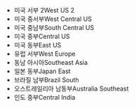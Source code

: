 - <span data-ttu-id="f12b2-101">미국 서부 2</span><span class="sxs-lookup"><span data-stu-id="f12b2-101">West US 2</span></span>
- <span data-ttu-id="f12b2-102">미국 중서부</span><span class="sxs-lookup"><span data-stu-id="f12b2-102">West Central US</span></span>
- <span data-ttu-id="f12b2-103">미국 중남부</span><span class="sxs-lookup"><span data-stu-id="f12b2-103">South Central US</span></span>
- <span data-ttu-id="f12b2-104">미국 중부</span><span class="sxs-lookup"><span data-stu-id="f12b2-104">Central US</span></span>
- <span data-ttu-id="f12b2-105">미국 동부</span><span class="sxs-lookup"><span data-stu-id="f12b2-105">East US</span></span>
- <span data-ttu-id="f12b2-106">유럽 서부</span><span class="sxs-lookup"><span data-stu-id="f12b2-106">West Europe</span></span>
- <span data-ttu-id="f12b2-107">동남 아시아</span><span class="sxs-lookup"><span data-stu-id="f12b2-107">Southeast Asia</span></span>
- <span data-ttu-id="f12b2-108">일본 동부</span><span class="sxs-lookup"><span data-stu-id="f12b2-108">Japan East</span></span>
- <span data-ttu-id="f12b2-109">브라질 남부</span><span class="sxs-lookup"><span data-stu-id="f12b2-109">Brazil South</span></span>
- <span data-ttu-id="f12b2-110">오스트레일리아 남동부</span><span class="sxs-lookup"><span data-stu-id="f12b2-110">Australia Southeast</span></span>
- <span data-ttu-id="f12b2-111">인도 중부</span><span class="sxs-lookup"><span data-stu-id="f12b2-111">Central India</span></span>